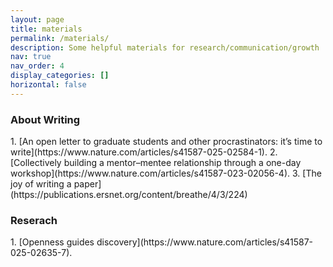 ```yaml
---
layout: page
title: materials
permalink: /materials/
description: Some helpful materials for research/communication/growth
nav: true
nav_order: 4
display_categories: []
horizontal: false
---
```



<h3>About Writing</h3>
1. [An open letter to graduate students and other procrastinators: it’s time to write](https://www.nature.com/articles/s41587-025-02584-1). 
2. [Collectively building a mentor–mentee relationship through a one-day workshop](https://www.nature.com/articles/s41587-023-02056-4). 
3. [The joy of writing a paper](https://publications.ersnet.org/content/breathe/4/3/224)
<h3>Reserach</h3>
1. [Openness guides discovery](https://www.nature.com/articles/s41587-025-02635-7).
